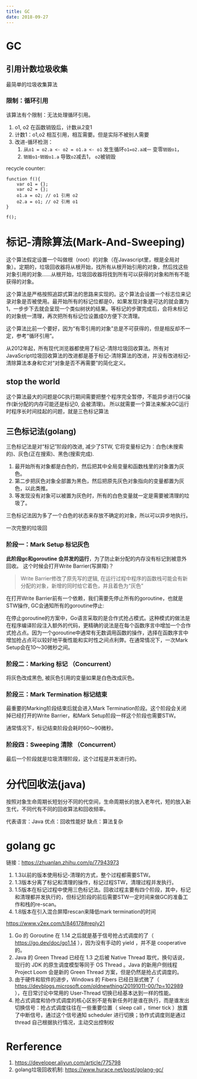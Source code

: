 ```yaml
---
title: GC
date: 2018-09-27
---
```

# GC
## 引用计数垃圾收集
最简单的垃圾收集算法
### 限制：循环引用
该算法有个限制：无法处理循环引用。
1. o1, o2 在函数销毁后，计数从2变1
2. 计数1：o1,o2 相互引用，相互需要。但是实际不被别人需要
3. 改进-循环检测：
    1. 从`o1 = o2.a <- o2 = o1.a <- o1` 发生循环`o1=o2.a减一` 变零`销毁o1`，
    2. `销毁o1`-`销毁o1.a` 导致`o2`减去1， `o2`被销毁

recycle counter:

    function f(){
        var o1 = {};
        var o2 = {};
        o1.a = o2; // o1 引用 o2
        o2.a = o1; // o2 引用 o1
    }

    f();

# 标记-清除算法(Mark-And-Sweeping)
这个算法假定设置一个叫做根（root）的对象（在Javascript里，根是全局对象）。定期的，垃圾回收器将从根开始，找所有从根开始引用的对象，然后找这些对象引用的对象……从根开始，垃圾回收器将找到所有可以获得的对象和所有不能获得的对象。

这个算法是严格按照追踪式算法的思路来实现的。这个算法会设置一个标志位来记录对象是否被使用。最开始所有的标记位都是0，如果发现对象是可达的就会置为1，一步步下去就会呈现一个类似树状的结果。等标记的步骤完成后，会将未标记的对象统一清理，再次把所有标记位设置成0方便下次清理。

这个算法比前一个要好，因为“有零引用的对象”总是不可获得的，但是相反却不一定，参考“循环引用”。

从2012年起，所有现代浏览器都使用了标记-清除垃圾回收算法。所有对JavaScript垃圾回收算法的改进都是基于标记-清除算法的改进，并没有改进标记-清除算法本身和它对“对象是否不再需要”的简化定义。
## stop the world
这个算法最大的问题是GC执行期间需要把整个程序完全暂停，不能异步进行GC操作(新分配的内存可能还是标记0, 会被清理)。
所以就需要一个算法来解决GC运行时程序长时间挂起的问题，就是三色标记算法

## 三色标记法(golang)
三色标记法是对“标记”阶段的改进, 减少了STW, 它将变量标记为：白色(未搜索的)、灰色(正在搜索)、黑色(搜索完成).
1. 最开始所有对象都是白色的，然后把其中全局变量和函数栈里的对象置为灰色。
2. 第二步把灰色对象全部置为黑色，然后把原先灰色对象指向的变量都置为灰色，以此类推。
3. 等发现没有对象可以被置为灰色时，所有的白色变量就一定是需要被清理的垃圾了。

三色标记法因为多了一个白色的状态来存放不确定的对象，所以可以异步地执行。

一次完整的垃圾回 
### 阶段一：Mark Setup 标记灰色
**此阶段gc和goroutine 会并发的运行**，为了防止新分配的内存没有标记到被意外回收。 这个时候会打开Write Barrier(写屏障)？
> Write Barrier修改了原先写的逻辑, 在运行过程中程序的函数栈可能会有新分配的对象，新增的同时给它着色，并且着色为“灰色”

在打开Write Barrier前有一个依赖，我们需要先停止所有的goroutine，也就是STW操作, GC会通知所有的goroutine停止:

在停止goroutine的方案中，Go语言采取的是合作式抢占模式。这种模式的做法是在程序编译阶段注入额外的代码，更精确的说法是在每个函数序言中增加一个合作式抢占点。因为一个goroutine中通常有无数调用函数的操作，选择在函数序言中增加抢占点可以较好地平衡性能和实时性之间点利弊。在通常情况下，一次Mark Setup会在10～30微秒之间。

### 阶段二：Marking 标记 （Concurrent）
将灰色改成黑色, 被灰色引用的变量如果是白色改成灰色。

### 阶段三：Mark Termination 标记结束
最重要的Marking阶段结束后就会进入Mark Termination阶段。这个阶段会关闭掉已经打开的Write Barrier，和Mark Setup阶段一样这个阶段也需要STW。

通常情况下，标记结束阶段会耗时60～90微秒。

### 阶段四：Sweeping 清除 （Concurrent）
最后一个阶段就是垃圾清理阶段，这个过程是并发进行的。

# 分代回收法(java)
按照对象生命周期长短划分不同的代空间，生命周期长的放入老年代，短的放入新生代，不同代有不同的回收算法和回收频率。

代表语言：Java
优点：回收性能好
缺点：算法复杂

# golang gc
链接：https://zhuanlan.zhihu.com/p/77943973
1. 1.3以前的版本使用标记-清理的方式，整个过程都需要STW。
1. 1.3版本分离了标记和清理的操作，标记过程STW，清理过程并发执行。
1. 1.5版本在标记过程中使用三色标记法。回收过程主要有四个阶段，其中，标记和清理都并发执行的，但标记阶段的前后需要STW一定时间来做GC的准备工作和栈的re-scan。
1. 1.8版本在引入混合屏障rescan来降低mark termination的时间

https://www.v2ex.com/t/846178#reply21
1. Go 的 Goroutine 在 1.14 之后就是基于信号抢占式调度的了（ https://go.dev/doc/go1.14 ），因为没有手动的 yield ，并不是 cooperative 的。
2. Java 的 Green Thread 已经在 1.3 之后被 Native Thread 取代，换句话说，现行的 JDK 的原生调度模型等同于 OS Thread 。Java 的新用户侧线程 Project Loom 会是新的 Green Thread 方案，但是仍然是抢占式调度的。
3. 由于硬件和软件的进步，Windows 的 Fibers 已经日渐式微了（ https://devblogs.microsoft.com/oldnewthing/20191011-00/?p=102989 ），在日常讨论中常用的 User-Thread 切换已经基本达到一样的性能。
4. 抢占式调度和协作式调度的核心区别不是有新任务时是谁在执行，而是谁发出切换信号：抢占式调度往往在一些重要位置（ sleep call ，timer tick ）放置了中断信号，通过这个信号通知 scheduler 进行切换；协作式调度则是通过 thread 自己根据执行情况，主动交出控制权


# Rerference
1. https://developer.aliyun.com/article/775798
1. golang垃圾回收机制: https://www.hurace.net/post/golang-gc/
